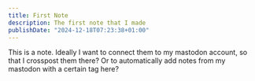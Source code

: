```yaml
---
title: First Note
description: The first note that I made
publishDate: "2024-12-18T07:23:38+01:00"
---
```


This is a note. Ideally I want to connect them to my mastodon account, so that I crosspost them there?
Or to automatically add notes from my mastodon with a certain tag here?
